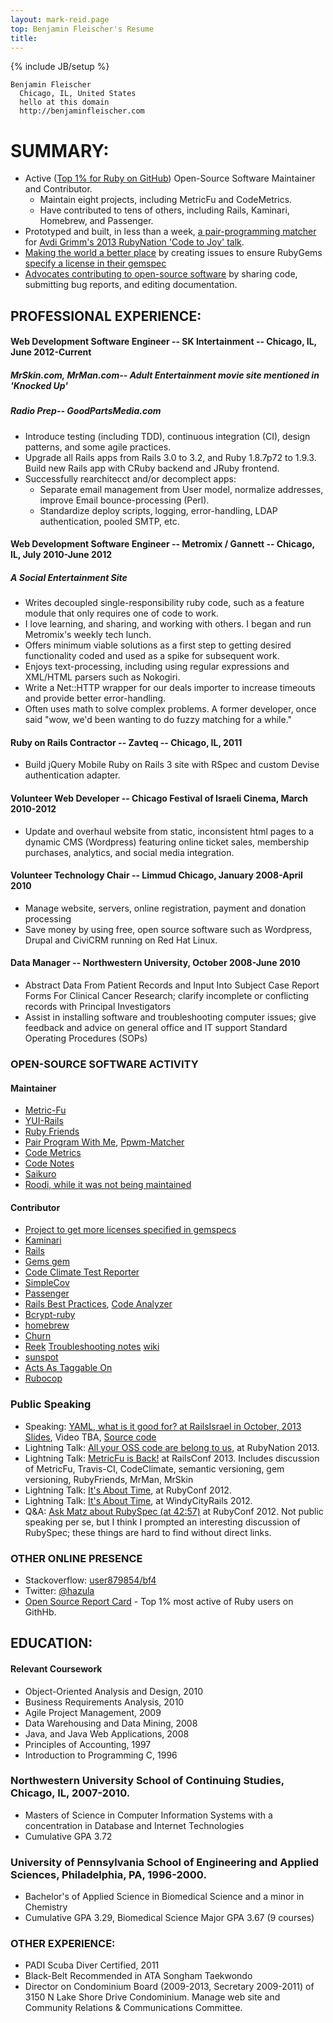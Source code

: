 ```yaml
---
layout: mark-reid.page
top: Benjamin Fleischer's Resume
title:
---
```

{% include JB/setup %}

    Benjamin Fleischer
      Chicago, IL, United States
      hello at this domain
      http://benjaminfleischer.com

# SUMMARY:

*   Active ([Top 1% for Ruby on GitHub](http://osrc.dfm.io/bf4)) Open-Source Software Maintainer and Contributor.
    - Maintain eight projects, including MetricFu and CodeMetrics.
    - Have contributed to tens of others, including Rails, Kaminari, Homebrew, and Passenger.
*   Prototyped and built, in less than a week, [a pair-programming matcher](http://www.pairprogramwith.me/match/) for [Avdi Grimm's  2013 RubyNation 'Code to Joy' talk](http://rubyrogues.com/111-rr-book-club-explore-it-with-elisabeth-hendrickson/).
*   [Making the world a better place](http://ruby5.envylabs.com/episodes/424-episode-388-july-23rd-2013/stories/3437-license-your-gems) by creating issues to ensure RubyGems [specify a license in their gemspec](http://www.benjaminfleischer.com/2013/07/12/make-the-world-a-better-place-put-a-license-in-your-gemspec/)
*   [Advocates contributing to open-source software](http://www.benjaminfleischer.com/2013/07/30/all-your-open-source-code-are-belong-to-us/) by sharing code, submitting bug reports, and editing documentation.

## PROFESSIONAL EXPERIENCE:

#### Web Development Software Engineer -- SK Intertainment -- Chicago, IL, June 2012-Current

##### MrSkin.com, MrMan.com-- Adult Entertainment movie site mentioned in 'Knocked Up'

##### Radio Prep-- GoodPartsMedia.com

*   Introduce testing (including TDD), continuous integration (CI), design patterns, and some agile practices.
*   Upgrade all Rails apps from Rails 3.0 to 3.2, and Ruby 1.8.7p72 to 1.9.3. Build new Rails app with CRuby backend and JRuby frontend.
*   Successfully rearchitecct and/or decomplect apps:
    - Separate email management from User model, normalize addresses, improve Email bounce-processing (Perl).
    - Standardize deploy scripts, logging, error-handling, LDAP authentication, pooled SMTP, etc.

#### Web Development Software Engineer -- Metromix / Gannett -- Chicago, IL, July 2010-June 2012

##### A Social Entertainment Site

*   Writes decoupled single-responsibility ruby code, such as a feature module that only requires one of code to work.
*   I love learning, and sharing, and working with others.  I began and run Metromix's weekly tech lunch.
*   Offers minimum viable solutions as a first step to getting desired functionality coded and used as a spike for subsequent work.
*   Enjoys text-processing, including using regular expressions and XML/HTML parsers such as Nokogiri.
*   Write a Net::HTTP wrapper for our deals importer to increase timeouts and provide better error-handling.
*   Often uses math to solve complex problems.  A former developer, once said "wow, we'd been wanting to do fuzzy matching for a while."

#### Ruby on Rails Contractor -- Zavteq -- Chicago, IL, 2011

*   Build jQuery Mobile Ruby on Rails 3 site with RSpec and custom Devise authentication adapter.

#### Volunteer Web Developer -- Chicago Festival of Israeli Cinema, March 2010-2012

*   Update and overhaul website from static, inconsistent html pages to a dynamic CMS (Wordpress) featuring online ticket sales, membership purchases, analytics, and social media integration.

#### Volunteer Technology Chair -- Limmud Chicago, January 2008-April 2010

*   Manage website, servers, online registration, payment and donation processing
*   Save money by using free, open source software such as Wordpress, Drupal and CiviCRM running on Red Hat Linux.

#### Data Manager -- Northwestern University, October 2008-June 2010

*   Abstract Data From Patient Records and Input Into Subject Case Report Forms For Clinical Cancer Research; clarify incomplete or conflicting records with Principal Investigators
*   Assist in installing software and troubleshooting computer issues; give feedback and advice on general office and IT support Standard Operating Procedures (SOPs)

### OPEN-SOURCE SOFTWARE ACTIVITY

#### Maintainer

*   [Metric-Fu](https://github.com/metricfu/metric_fu/commits?author=bf4)
*   [YUI-Rails](https://github.com/nextmat/yui-rails/commits?author=bf4)
*   [Ruby Friends](https://github.com/rubyrogues/rubyfriends/commits?author=bf4)
*   [Pair Program With Me](https://github.com/avdi/ppwm), [Ppwm-Matcher](https://github.com/rubyrogues/ppwm-matcher/)
*   [Code Metrics](https://github.com/bf4/code_metrics)
*   [Code Notes](https://github.com/bf4/code_notes)
*   [Saikuro](https://github.com/metricfu/Saikuro)
*   [Roodi, while it was not being maintained](https://github.com/metricfu/roodi)

#### Contributor

*   [Project to get more licenses specified in gemspecs](http://www.benjaminfleischer.com/2013/07/12/make-the-world-a-better-place-put-a-license-in-your-gemspec/)
*   [Kaminari](https://github.com/amatsuda/kaminari/commits?author=bf4)
*   [Rails](https://github.com/rails/rails/issues/created_by/bf4)
*   [Gems gem](https://github.com/rubygems/gems/pull/11)
*   [Code Climate Test Reporter](https://github.com/codeclimate/ruby-test-reporter)
*   [SimpleCov](https://github.com/colszowka/simplecov/pull/245)
*   [Passenger](https://github.com/phusion/passenger/pull/78)
*   [Rails Best Practices](https://github.com/railsbp/rails_best_practices/commits?author=bf4), [Code Analyzer](https://github.com/flyerhzm/code_analyzer/issues/created_by/bf4)
*   [Bcrypt-ruby](https://github.com/codahale/bcrypt-ruby/commits?author=bf4)
*   [homebrew](https://github.com/mxcl/homebrew/commits?author=bf4)
*   [Churn](https://github.com/danmayer/churn/commits?author=bf4)
*   [Reek](https://github.com/troessner/reek/commits?author=bf4) [Troubleshooting notes](https://github.com/troessner/reek/pull/161) [wiki](https://github.com/troessner/reek/wiki/Troubleshooting)
*   [sunspot](https://github.com/sunspot/sunspot/commits?author=bf4)
*   [Acts As Taggable On](https://github.com/mbleigh/acts-as-taggable-on/commits?author=bf4)
*   [Rubocop](https://github.com/bbatsov/rubocop/commits?author=bf4)

### Public Speaking

*   Speaking: [YAML, what is it good for? at RailsIsrael in October, 2013](http://railsisrael2013.events.co.il/presentations/868-yaml-what-is-it-good-for) [Slides](https://speakerdeck.com/bf4/yaml-what-is-it-good-for), Video TBA, [Source code](https://github.com/bf4/yaml_resources)
*   Lightning Talk: [All your OSS code are belong to us](http://www.benjaminfleischer.com/2013/07/30/all-your-open-source-code-are-belong-to-us/), at RubyNation 2013.
*   Lightning Talk: [MetricFu is Back!](http://www.justin.tv/confreaks/c/2245302) at RailsConf 2013.
    Includes discussion of MetricFu, Travis-CI, CodeClimate, semantic versioning, gem versioning, RubyFriends, MrMan, MrSkin
*   Lightning Talk: [It's About Time](http://vimeo.com/53892354), at RubyConf 2012.
*   Lightning Talk: [It's About Time](http://vimeo.com/51707399), at WindyCityRails 2012.
*   Q&A: [Ask Matz about RubySpec (at 42:57)](http://www.youtube.com/watch?v=B7vCuNaqT7k&hd=1&t=42m57s) at RubyConf 2012. Not public speaking per se, but I think I prompted an interesting discussion of RubySpec; these things are hard to find without direct links.


### OTHER ONLINE PRESENCE

*   Stackoverflow: [user879854/bf4](http://stackoverflow.com/users/879854/bf4)
*   Twitter: [@hazula](https://twitter.com/#!/hazula)
*   [Open Source Report Card](http://osrc.dfm.io/bf4) - Top 1% most active of Ruby users on GithHb.

## EDUCATION:

#### Relevant Coursework

*   Object-Oriented Analysis and Design, 2010
*   Business Requirements Analysis, 2010
*   Agile Project Management, 2009
*   Data Warehousing and Data Mining, 2008
*   Java, and Java Web Applications, 2008
*   Principles of Accounting, 1997
*   Introduction to Programming C, 1996

### Northwestern University School of Continuing Studies, Chicago, IL, 2007-2010.

*   Masters of Science in Computer Information Systems with a concentration in Database and Internet Technologies
*   Cumulative GPA 3.72

### University of Pennsylvania School of Engineering and Applied Sciences, Philadelphia, PA, 1996-2000.

*   Bachelor's of Applied Science in Biomedical Science and a minor in Chemistry
*   Cumulative GPA 3.29, Biomedical Science Major GPA 3.67 (9 courses)

### OTHER EXPERIENCE:

*   PADI Scuba Diver Certified, 2011
*   Black-Belt Recommended in ATA Songham Taekwondo
*   Director on Condominium Board (2009-2013, Secretary 2009-2011) of 3150 N Lake Shore Drive Condominium.  Manage web site and Community Relations & Communications Committee.
